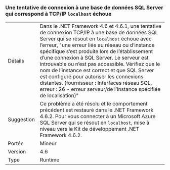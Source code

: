 ### <a name="attempting-a-tcpip-connection-to-a-sql-server-database-that-resolves-to-localhost-fails"></a>Une tentative de connexion à une base de données SQL Server qui correspond à TCP/IP `localhost` échoue

|   |   |
|---|---|
|Détails|Dans le .NET Framework 4.6 et 4.6.1, une tentative de connexion TCP/IP à une base de données SQL Server qui se résout en <code>localhost</code> échoue avec l’erreur, &quot;une erreur liée au réseau ou d’instance spécifique s’est produite lors de l’établissement d’une connexion à SQL Server. Le serveur est introuvable ou n’est pas accessible. Vérifiez que le nom de l’instance est correct et que SQL Server est configuré pour autoriser les connexions distantes. (fournisseur : Interfaces réseau SQL, erreur : 26 - erreur serveur/de l’Instance spécifiée de localisation)&quot;|
|Suggestion|Ce problème a été résolu et le comportement précédent est restauré dans le .NET Framework 4.6.2. Pour vous connecter à un Microsoft Azure SQL Server qui se résout en <code>localhost</code>, mise à niveau vers le Kit de développement .NET Framework 4.6.2.|
|Portée|Mineur|
|Version|4.6|
|Type|Runtime|

